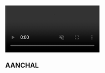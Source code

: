 <html>
<head>
<style>


* {
  margin: 0;
  padding: 0;
}




.text-video video {
  position: absolute;
  left: 0px;
  top: 0px;
  width: 100%;
  height: 100%;
  object-fit: cover;
}

.text-video  {
  position: absolute;
  width: 100%;
  height: 100vh;
  display: flex;
  align-items: center;
  justify-content: center;
  overflow: hidden;
}

.text-video  h2 {
  position: absolute;
 left: 0px;
  top: 0px;
  width: 100%;
  height: 100%;
  font-size: 25vw;
  line-height: 100vh;
  font-weight:bold;
  font-family: sans-serif;
  color: #000;
  background: #fff;
  mix-blend-mode: screen;
text-shadow:10px 10px 10px solid blue;
}
</style>
</head>
<body>
<div class="text-video">
<video  autoplay muted loop >
  <source src="C:\Users\user\Videos\VID20230818070246.mp4"></video>  

<H2>AANCHAL</H2>
</div>
</body>
</html>
